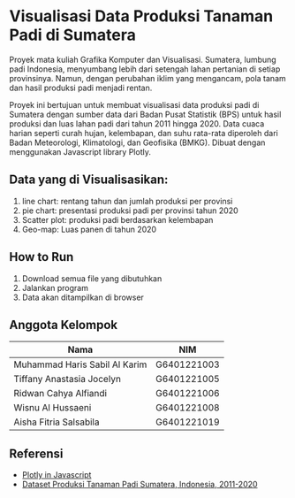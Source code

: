 # Visualisasi Data Produksi Tanaman Padi di Sumatera
Proyek mata kuliah Grafika Komputer dan Visualisasi. Sumatera, lumbung padi Indonesia, menyumbang lebih dari setengah lahan pertanian di setiap provinsinya. Namun, dengan perubahan iklim yang mengancam, pola tanam dan hasil produksi padi menjadi rentan.

Proyek ini bertujuan untuk membuat visualisasi data produksi padi di Sumatera dengan sumber data dari Badan Pusat Statistik (BPS) untuk hasil produksi dan luas lahan padi dari tahun 2011 hingga 2020. Data cuaca harian seperti curah hujan, kelembapan, dan suhu rata-rata diperoleh dari Badan Meteorologi, Klimatologi, dan Geofisika (BMKG).
Dibuat dengan menggunakan Javascript library Plotly. 

## Data yang di Visualisasikan:
1. line chart: rentang tahun dan jumlah produksi per provinsi
2. pie chart: presentasi produksi padi per provinsi tahun 2020
3. Scatter plot: produksi padi berdasarkan kelembapan
4. Geo-map: Luas panen di tahun 2020

## How to Run
1. Download semua file yang dibutuhkan 
2. Jalankan program 
3. Data akan ditampilkan di browser

## Anggota Kelompok
|Nama|NIM|
|--|--|
|Muhammad Haris Sabil Al Karim|G6401221003|
|Tiffany Anastasia Jocelyn|G6401221005|
|Ridwan Cahya Alfiandi|G6401221006|
|Wisnu Al Hussaeni|G6401221008|
|Aisha Fitria Salsabila|G6401221019|


## Referensi
- [Plotly in Javascript ](https://plotly.com/javascript/)
- [Dataset Produksi Tanaman Padi Sumatera, Indonesia, 2011-2020](https://www.kaggle.com/datasets/ardikasatria/datasettanamanpadisumatera?select=Data_Tanaman_Padi_Sumatera_version_1.csv)


